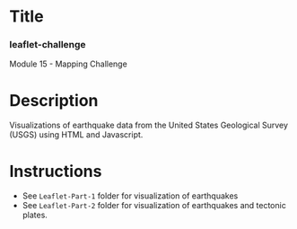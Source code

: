 # Title
### leaflet-challenge
Module 15 - Mapping Challenge

# Description
Visualizations of earthquake data from the United States Geological Survey (USGS) using HTML and Javascript.

# Instructions
- See `Leaflet-Part-1` folder for visualization of earthquakes
- See `Leaflet-Part-2` folder for visualization of earthquakes and tectonic plates. 


